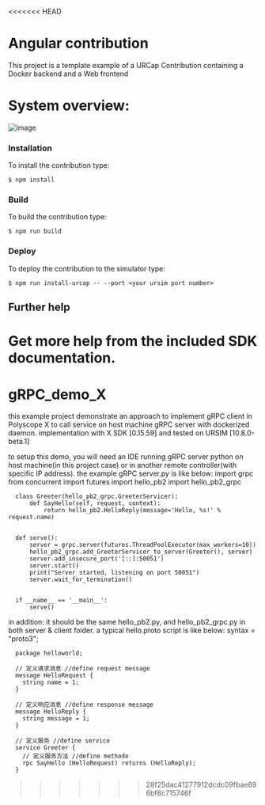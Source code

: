 <<<<<<< HEAD
# Angular contribution

This project is a template example of a URCap Contribution containing a Docker backend and a Web frontend
# **System overview**:
![image](https://github.com/user-attachments/assets/d0de6e1a-b598-4d47-8518-08fcef1e9e01)


### Installation
To install the contribution type:

`$ npm install`

### Build
To build the contribution type:

`$ npm run build`

### Deploy
To deploy the contribution to the simulator type:

`$ npm run install-urcap -- --port <your ursim port number>`

## Further help

Get more help from the included SDK documentation.
=======
# gRPC_demo_X
this example project demonstrate an approach to implement gRPC client in Polyscope X to call service on host machine gRPC server with dockerized daemon.
implementation with X SDK [0.15.59] and tested on URSIM [10.8.0-beta.1]

to setup this demo, you will need an IDE running gRPC server python on host machine(in this project case) or in another remote controller(with specific IP address). 
the example gRPC server.py is like below:
      import grpc
      from concurrent import futures
      import hello_pb2
      import hello_pb2_grpc
      
      
      class Greeter(hello_pb2_grpc.GreeterServicer):
          def SayHello(self, request, context):
              return hello_pb2.HelloReply(message='Hello, %s!' % request.name)
      
      
      def serve():
          server = grpc.server(futures.ThreadPoolExecutor(max_workers=10))
          hello_pb2_grpc.add_GreeterServicer_to_server(Greeter(), server)
          server.add_insecure_port('[::]:50051')
          server.start()
          print("Server started, listening on port 50051")
          server.wait_for_termination()
      
      
      if __name__ == '__main__':
          serve()

in addition: it should be the same hello_pb2.py, and hello_pb2_grpc.py in both server & client folder.
a typical hello.proto script is like below:
      syntax = "proto3";
      
      package helloworld;
      
      // 定义请求消息 //define request message
      message HelloRequest {
        string name = 1;
      }
      
      // 定义响应消息 //define response message
      message HelloReply {
        string message = 1;
      }
      
      // 定义服务 //define service
      service Greeter {
        // 定义服务方法 //define methode
        rpc SayHello (HelloRequest) returns (HelloReply);
      }

>>>>>>> 28f25dac41277912dcdc09fbae696bf8c715746f
